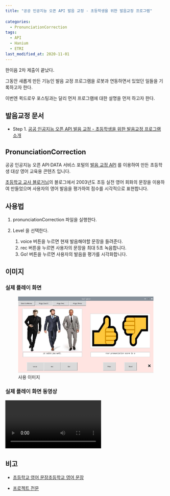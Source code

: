 ```yaml
---
title: "공공 인공지능 오픈 API 발음 교정 - 초등학생을 위한 발음교정 프로그램"

categories:
  - PronunciationCorrection
tags: 
  - API
  - Hanium
  - ETRI
last_modified_at: 2020-11-01
---
```


한이음 2차 제출이 끝났다.

그동안 새롭게 만든 기능인 발음 교정 프로그램을 로봇과 연동하면서 있었던 일들을 기록하고자 한다.

이번엔 퀵드로우 포스팅과는 달리 먼저 프로그램에 대한 설명을 먼저 하고자 한다.

## 발음교정 문서

   * Step 1. [공공 인공지능 오픈 API 발음 교정 - 초등학생을 위한 발음교정 프로그램 소개](https://jee00609.github.io/quickdraw/QuickDraw-Translation/)

## PronunciationCorrection

공공 인공지능 오픈 API·DATA 서비스 포털의 [발음 교정 API](http://aiopen.etri.re.kr/index.php) 를 이용하여 만든 초등학생 대상 영어 교육용 콘텐츠 입니다.

[초등학교 교사 블로거님](https://hsamnonsul.tistory.com/)의 블로그에서 2003년도 초등 실전 영어 회화의 문장을 이용하여 만들었으며 사용자의 영어 발음을 평가하여 점수를 시각적으로 표현합니다.

## 사용법

  1. pronunciationCorrection 파일을 실행한다.

  2. Level 을 선택한다.
      1. voice 버튼을 누르면 현재 발음해야할 문장을 들려준다.
      2. rec 버튼을 누르면 사용자의 문장을 최대 5초 녹음합니다.
      3. Go! 버튼을 누르면 사용자의 발음을 평가를 시각화합니다.

## 이미지

### 실제 플레이 화면

<figure class="align-center">
  <img src="/assets/images/2020-11-01-PC.png">
  <figcaption>사용 이미지</figcaption>
</figure>

### 실제 플레이 화면 동영상

<video controls>
    <source src="/assets/files/201101/pr.mp4"
            type="video/mp4">
    Sorry, your browser doesn't support embedded videos.
</video>

## 비고
  * [초등학교 영어 문장초등학교 영어 문장](http://webcache.googleusercontent.com/search?q=cache:Axn_gfuyaeAJ:hsamnonsul.tistory.com/attachment/cfile6.uf%4013560B374FFC53A427D2FC.hwp+&cd=4&hl=ko&ct=clnk&gl=kr)

  * [프로젝트 전문](https://github.com/jee00609/Pronunciation_Correction)